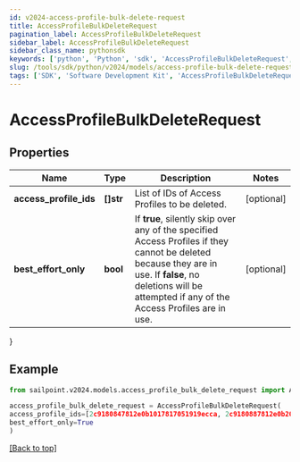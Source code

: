 ```yaml
---
id: v2024-access-profile-bulk-delete-request
title: AccessProfileBulkDeleteRequest
pagination_label: AccessProfileBulkDeleteRequest
sidebar_label: AccessProfileBulkDeleteRequest
sidebar_class_name: pythonsdk
keywords: ['python', 'Python', 'sdk', 'AccessProfileBulkDeleteRequest', 'V2024AccessProfileBulkDeleteRequest'] 
slug: /tools/sdk/python/v2024/models/access-profile-bulk-delete-request
tags: ['SDK', 'Software Development Kit', 'AccessProfileBulkDeleteRequest', 'V2024AccessProfileBulkDeleteRequest']
---
```


# AccessProfileBulkDeleteRequest


## Properties

Name | Type | Description | Notes
------------ | ------------- | ------------- | -------------
**access_profile_ids** | **[]str** | List of IDs of Access Profiles to be deleted. | [optional] 
**best_effort_only** | **bool** | If **true**, silently skip over any of the specified Access Profiles if they cannot be deleted because they are in use. If **false**, no deletions will be attempted if any of the Access Profiles are in use. | [optional] 
}

## Example

```python
from sailpoint.v2024.models.access_profile_bulk_delete_request import AccessProfileBulkDeleteRequest

access_profile_bulk_delete_request = AccessProfileBulkDeleteRequest(
access_profile_ids=[2c9180847812e0b1017817051919ecca, 2c9180887812e0b201781e129f151816],
best_effort_only=True
)

```
[[Back to top]](#) 

